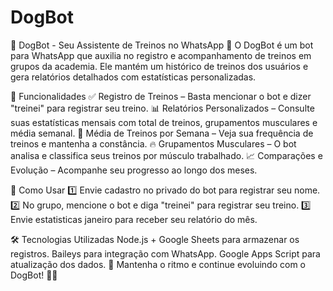# DogBot
🐶 DogBot - Seu Assistente de Treinos no WhatsApp 💪
O DogBot é um bot para WhatsApp que auxilia no registro e acompanhamento de treinos em grupos da academia. Ele mantém um histórico de treinos dos usuários e gera relatórios detalhados com estatísticas personalizadas.

🚀 Funcionalidades
✅ Registro de Treinos – Basta mencionar o bot e dizer "treinei" para registrar seu treino.
📊 Relatórios Personalizados – Consulte suas estatísticas mensais com total de treinos, grupamentos musculares e média semanal.
📅 Média de Treinos por Semana – Veja sua frequência de treinos e mantenha a constância.
🔥 Grupamentos Musculares – O bot analisa e classifica seus treinos por músculo trabalhado.
📈 Comparações e Evolução – Acompanhe seu progresso ao longo dos meses.

🎯 Como Usar
1️⃣ Envie cadastro no privado do bot para registrar seu nome.
2️⃣ No grupo, mencione o bot e diga "treinei" para registrar seu treino.
3️⃣ Envie estatisticas janeiro para receber seu relatório do mês.

🛠️ Tecnologias Utilizadas
Node.js + Google Sheets para armazenar os registros.
Baileys para integração com WhatsApp.
Google Apps Script para atualização dos dados.
🚀 Mantenha o ritmo e continue evoluindo com o DogBot! 💪🔥
